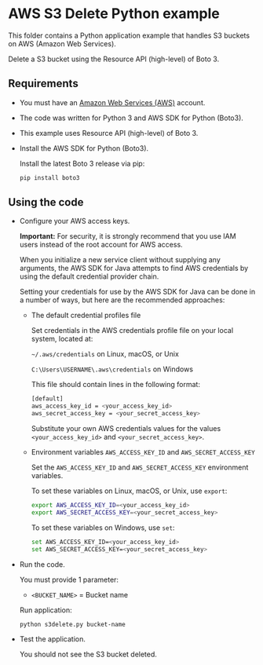 # AWS S3 Delete Python example

This folder contains a Python application example that handles S3 buckets on AWS (Amazon Web Services).

Delete a S3 bucket using the Resource API (high-level) of Boto 3.

## Requirements

* You must have an [Amazon Web Services (AWS)](http://aws.amazon.com/) account.

* The code was written for Python 3 and AWS SDK for Python (Boto3).

* This example uses Resource API (high-level) of Boto 3.

* Install the AWS SDK for Python (Boto3).

  Install the latest Boto 3 release via pip:

  ```bash
  pip install boto3
  ```

## Using the code

* Configure your AWS access keys.

  **Important:** For security, it is strongly recommend that you use IAM users instead of the root account for AWS access.

  When you initialize a new service client without supplying any arguments, the AWS SDK for Java attempts to find AWS credentials by using the default credential provider chain.

  Setting your credentials for use by the AWS SDK for Java can be done in a number of ways, but here are the recommended approaches:

  * The default credential profiles file
  
    Set credentials in the AWS credentials profile file on your local system, located at:

    `~/.aws/credentials` on Linux, macOS, or Unix

    `C:\Users\USERNAME\.aws\credentials` on Windows

    This file should contain lines in the following format:

    ```bash
    [default]
    aws_access_key_id = <your_access_key_id>
    aws_secret_access_key = <your_secret_access_key>
    ```
    Substitute your own AWS credentials values for the values `<your_access_key_id>` and `<your_secret_access_key>`.

  * Environment variables `AWS_ACCESS_KEY_ID` and `AWS_SECRET_ACCESS_KEY`
  
    Set the `AWS_ACCESS_KEY_ID` and `AWS_SECRET_ACCESS_KEY` environment variables.

    To set these variables on Linux, macOS, or Unix, use `export`:

    ```bash
    export AWS_ACCESS_KEY_ID=<your_access_key_id>
    export AWS_SECRET_ACCESS_KEY=<your_secret_access_key>
    ```

    To set these variables on Windows, use `set`:

    ```bash
    set AWS_ACCESS_KEY_ID=<your_access_key_id>
    set AWS_SECRET_ACCESS_KEY=<your_secret_access_key>
    ```

* Run the code.

  You must provide 1 parameter:
  
  * `<BUCKET_NAME>` = Bucket name

  Run application:

  ```bash
  python s3delete.py bucket-name
  ```

* Test the application.

  You should not see the S3 bucket deleted.
